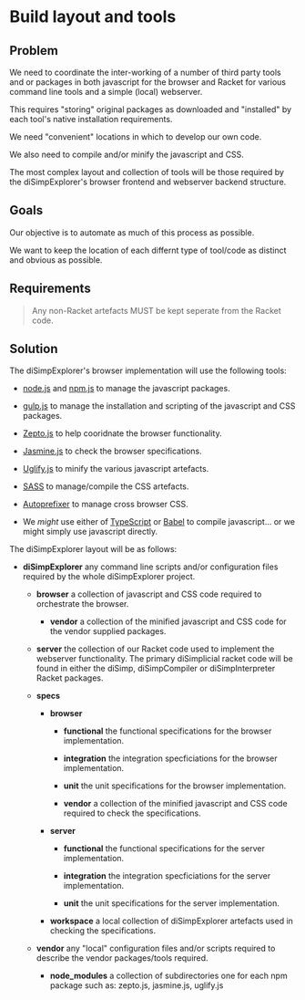 # Build layout and tools

## Problem

We need to coordinate the inter-working of a number of third party tools 
and or packages in both javascript for the browser and Racket for 
various command line tools and a simple (local) webserver.

This requires "storing" original packages as downloaded and "installed" 
by each tool's native installation requirements.

We need "convenient" locations in which to develop our own code.

We also need to compile and/or minify the javascript and CSS.

The most complex layout and collection of tools will be those required 
by the diSimpExplorer's browser frontend and webserver backend 
structure.

## Goals

Our objective is to automate as much of this process as possible.

We want to keep the location of each differnt type of tool/code as 
distinct and obvious as possible.

## Requirements

> Any non-Racket artefacts MUST be kept seperate from the Racket code.

## Solution

The diSimpExplorer's browser implementation will use the following 
tools:

  * [node.js](https://nodejs.org/en/) and 
    [npm.js](https://www.npmjs.com/) to manage the javascript packages.

  * [gulp.js](http://gulpjs.com/) to manage the installation and 
    scripting of the javascript and CSS packages.

  * [Zepto.js](http://zeptojs.com/) to help cooridnate the browser 
    functionality.

  * [Jasmine.js](http://jasmine.github.io/2.4/introduction.html) to check 
    the browser specifications.

  * [Uglify.js](https://github.com/mishoo/UglifyJS2) to minify the 
    various javascript artefacts.

  * [SASS](http://sass-lang.com/) to manage/compile the CSS artefacts.

  * [Autoprefixer](https://github.com/postcss/autoprefixer) to manage 
    cross browser CSS.

  * We *might* use either of 
    [TypeScript](https://www.typescriptlang.org/) or 
    [Babel](https://babeljs.io/) to compile javascript... or we might 
    simply use javascript directly.

The diSimpExplorer layout will be as follows:

* **diSimpExplorer** any command line scripts and/or configuration 
  files required by the whole diSimpExplorer project.

  * **browser** a collection of javascript and CSS code required to 
    orchestrate the browser.

    * **vendor** a collection of the minified javascript and CSS code 
      for the vendor supplied packages.

  * **server** the collection of our Racket code used to implement the
    webserver functionality. The primary diSimplicial racket code will 
    be found in either the diSimp, diSimpCompiler or diSimpInterpreter 
    Racket packages.

  * **specs**

    * **browser**

      * **functional** the functional specifications for the browser
        implementation.

      * **integration** the integration specficiations for the browser
        implementation.

      * **unit** the unit specifications for the browser implementation.

      * **vendor** a collection of the minified javascript and CSS code 
        required to check the specifications.

    * **server**

      * **functional** the functional specifications for the server
        implementation.

      * **integration** the integration specficiations for the server
        implementation.

      * **unit** the unit specifications for the server implementation.

    * **workspace** a local collection of diSimpExplorer artefacts used 
      in checking the specifications.

  * **vendor** any "local" configuration files and/or scripts required 
    to describe the vendor packages/tools required.

    * **node_modules** a collection of subdirectories one for each npm 
      package such as: zepto.js, jasmine.js, uglify.js
